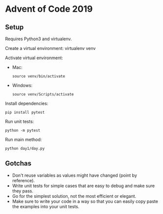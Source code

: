 # Advent of Code 2019

## Setup
Requires Python3 and virtualenv.

Create a virtual environment:
    virtualenv venv

Activate virtual environment:

* Mac:

    `source venv/bin/activate`

* Windows:

    `source venv/Scripts/activate`

Install dependencies:

    pip install pytest

Run unit tests:

    python -m pytest

Run main method:

    python day1/day.py

## Gotchas

* Don't reuse variables as values might have changed (point by reference).
* Write unit tests for simple cases that are easy to debug and make sure they pass.
* Go for the simplest solution, not the most efficient or elegant.
* Make sure to write your code in a way so that you can easily copy paste the examples into your unit tests.
